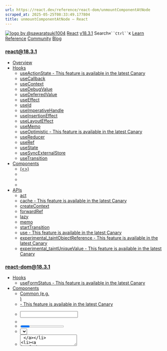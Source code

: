 ```yaml
---
url: https://react.dev/reference/react-dom/unmountComponentAtNode
scraped_at: 2025-05-25T08:33:49.177804
title: unmountComponentAtNode – React
---
```


[![logo by @sawaratsuki1004](https://18.react.dev/_next/image?url=%2Fimages%2Fuwu.png&w=128&q=75)](https://18.react.dev/)
[React](https://18.react.dev/)
[v18.3.1](https://18.react.dev/versions)
Search`⌘``Ctrl``K`
[Learn](https://18.react.dev/learn)
[Reference](https://18.react.dev/reference/react)
[Community](https://18.react.dev/community)
[Blog](https://18.react.dev/blog)
[](https://18.react.dev/community/translations)
[](https://github.com/facebook/react/releases)
### react@18.3.1
  * [Overview ](https://18.react.dev/reference/react "Overview")
  * [Hooks ](https://18.react.dev/reference/react/hooks "Hooks")
    * [useActionState  - This feature is available in the latest Canary](https://18.react.dev/reference/react/useActionState "useActionState")
    * [useCallback ](https://18.react.dev/reference/react/useCallback "useCallback")
    * [useContext ](https://18.react.dev/reference/react/useContext "useContext")
    * [useDebugValue ](https://18.react.dev/reference/react/useDebugValue "useDebugValue")
    * [useDeferredValue ](https://18.react.dev/reference/react/useDeferredValue "useDeferredValue")
    * [useEffect ](https://18.react.dev/reference/react/useEffect "useEffect")
    * [useId ](https://18.react.dev/reference/react/useId "useId")
    * [useImperativeHandle ](https://18.react.dev/reference/react/useImperativeHandle "useImperativeHandle")
    * [useInsertionEffect ](https://18.react.dev/reference/react/useInsertionEffect "useInsertionEffect")
    * [useLayoutEffect ](https://18.react.dev/reference/react/useLayoutEffect "useLayoutEffect")
    * [useMemo ](https://18.react.dev/reference/react/useMemo "useMemo")
    * [useOptimistic  - This feature is available in the latest Canary](https://18.react.dev/reference/react/useOptimistic "useOptimistic")
    * [useReducer ](https://18.react.dev/reference/react/useReducer "useReducer")
    * [useRef ](https://18.react.dev/reference/react/useRef "useRef")
    * [useState ](https://18.react.dev/reference/react/useState "useState")
    * [useSyncExternalStore ](https://18.react.dev/reference/react/useSyncExternalStore "useSyncExternalStore")
    * [useTransition ](https://18.react.dev/reference/react/useTransition "useTransition")
  * [Components ](https://18.react.dev/reference/react/components "Components")
    * [<Fragment> (<>) ](https://18.react.dev/reference/react/Fragment "<Fragment> \(<>\)")
    * [<Profiler> ](https://18.react.dev/reference/react/Profiler "<Profiler>")
    * [<StrictMode> ](https://18.react.dev/reference/react/StrictMode "<StrictMode>")
    * [<Suspense> ](https://18.react.dev/reference/react/Suspense "<Suspense>")
  * [APIs ](https://18.react.dev/reference/react/apis "APIs")
    * [act ](https://18.react.dev/reference/react/act "act")
    * [cache  - This feature is available in the latest Canary](https://18.react.dev/reference/react/cache "cache")
    * [createContext ](https://18.react.dev/reference/react/createContext "createContext")
    * [forwardRef ](https://18.react.dev/reference/react/forwardRef "forwardRef")
    * [lazy ](https://18.react.dev/reference/react/lazy "lazy")
    * [memo ](https://18.react.dev/reference/react/memo "memo")
    * [startTransition ](https://18.react.dev/reference/react/startTransition "startTransition")
    * [use  - This feature is available in the latest Canary](https://18.react.dev/reference/react/use "use")
    * [experimental_taintObjectReference  - This feature is available in the latest Canary](https://18.react.dev/reference/react/experimental_taintObjectReference "experimental_taintObjectReference")
    * [experimental_taintUniqueValue  - This feature is available in the latest Canary](https://18.react.dev/reference/react/experimental_taintUniqueValue "experimental_taintUniqueValue")
### react-dom@18.3.1
  * [Hooks ](https://18.react.dev/reference/react-dom/hooks "Hooks")
    * [useFormStatus  - This feature is available in the latest Canary](https://18.react.dev/reference/react-dom/hooks/useFormStatus "useFormStatus")
  * [Components ](https://18.react.dev/reference/react-dom/components "Components")
    * [Common (e.g. <div>) ](https://18.react.dev/reference/react-dom/components/common "Common \(e.g. <div>\)")
    * [<form> - This feature is available in the latest Canary](https://18.react.dev/reference/react-dom/components/form "<form>")
    * [<input> ](https://18.react.dev/reference/react-dom/components/input "<input>")
    * [<option> ](https://18.react.dev/reference/react-dom/components/option "<option>")
    * [<progress> ](https://18.react.dev/reference/react-dom/components/progress "<progress>")
    * [<select> ](https://18.react.dev/reference/react-dom/components/select "<select>")
    * [<textarea> ](https://18.react.dev/reference/react-dom/components/textarea "<textarea>")
    * [<link> - This feature is available in the latest Canary](https://18.react.dev/reference/react-dom/components/link "<link>")
    * [<meta> - This feature is available in the latest Canary](https://18.react.dev/reference/react-dom/components/meta "<meta>")
    * [<script> - This feature is available in the latest Canary](https://18.react.dev/reference/react-dom/components/script "<script>")
    * [<style> - This feature is available in the latest Canary](https://18.react.dev/reference/react-dom/components/style "<style>")
    * [<title> - This feature is available in the latest Canary](https://18.react.dev/reference/react-dom/components/title "<title>")
  * [APIs ](https://18.react.dev/reference/react-dom "APIs")
    * [createPortal ](https://18.react.dev/reference/react-dom/createPortal "createPortal")
    * [flushSync ](https://18.react.dev/reference/react-dom/flushSync "flushSync")
    * [findDOMNode ](https://18.react.dev/reference/react-dom/findDOMNode "findDOMNode")
    * [hydrate ](https://18.react.dev/reference/react-dom/hydrate "hydrate")
    * [preconnect  - This feature is available in the latest Canary](https://18.react.dev/reference/react-dom/preconnect "preconnect")
    * [prefetchDNS  - This feature is available in the latest Canary](https://18.react.dev/reference/react-dom/prefetchDNS "prefetchDNS")
    * [preinit  - This feature is available in the latest Canary](https://18.react.dev/reference/react-dom/preinit "preinit")
    * [preinitModule  - This feature is available in the latest Canary](https://18.react.dev/reference/react-dom/preinitModule "preinitModule")
    * [preload  - This feature is available in the latest Canary](https://18.react.dev/reference/react-dom/preload "preload")
    * [preloadModule  - This feature is available in the latest Canary](https://18.react.dev/reference/react-dom/preloadModule "preloadModule")
    * [render ](https://18.react.dev/reference/react-dom/render "render")
    * [unmountComponentAtNode ](https://18.react.dev/reference/react-dom/unmountComponentAtNode "unmountComponentAtNode")
  * [Client APIs ](https://18.react.dev/reference/react-dom/client "Client APIs")
    * [createRoot ](https://18.react.dev/reference/react-dom/client/createRoot "createRoot")
    * [hydrateRoot ](https://18.react.dev/reference/react-dom/client/hydrateRoot "hydrateRoot")
  * [Server APIs ](https://18.react.dev/reference/react-dom/server "Server APIs")
    * [renderToNodeStream ](https://18.react.dev/reference/react-dom/server/renderToNodeStream "renderToNodeStream")
    * [renderToPipeableStream ](https://18.react.dev/reference/react-dom/server/renderToPipeableStream "renderToPipeableStream")
    * [renderToReadableStream ](https://18.react.dev/reference/react-dom/server/renderToReadableStream "renderToReadableStream")
    * [renderToStaticMarkup ](https://18.react.dev/reference/react-dom/server/renderToStaticMarkup "renderToStaticMarkup")
    * [renderToStaticNodeStream ](https://18.react.dev/reference/react-dom/server/renderToStaticNodeStream "renderToStaticNodeStream")
    * [renderToString ](https://18.react.dev/reference/react-dom/server/renderToString "renderToString")
### Rules of React
  * [Overview ](https://18.react.dev/reference/rules "Overview")
    * [Components and Hooks must be pure ](https://18.react.dev/reference/rules/components-and-hooks-must-be-pure "Components and Hooks must be pure")
    * [React calls Components and Hooks ](https://18.react.dev/reference/rules/react-calls-components-and-hooks "React calls Components and Hooks")
    * [Rules of Hooks ](https://18.react.dev/reference/rules/rules-of-hooks "Rules of Hooks")
### React Server Components
  * [Server Components  - This feature is available in the latest Canary](https://18.react.dev/reference/rsc/server-components "Server Components")
  * [Server Actions  - This feature is available in the latest Canary](https://18.react.dev/reference/rsc/server-actions "Server Actions")
  * [Directives  - This feature is available in the latest Canary](https://18.react.dev/reference/rsc/directives "Directives")
    * ['use client'  - This feature is available in the latest Canary](https://18.react.dev/reference/rsc/use-client "'use client'")
    * ['use server'  - This feature is available in the latest Canary](https://18.react.dev/reference/rsc/use-server "'use server'")
### Legacy APIs
  * [Legacy React APIs ](https://18.react.dev/reference/react/legacy "Legacy React APIs")
    * [Children ](https://18.react.dev/reference/react/Children "Children")
    * [cloneElement ](https://18.react.dev/reference/react/cloneElement "cloneElement")
    * [Component ](https://18.react.dev/reference/react/Component "Component")
    * [createElement ](https://18.react.dev/reference/react/createElement "createElement")
    * [createFactory ](https://18.react.dev/reference/react/createFactory "createFactory")
    * [createRef ](https://18.react.dev/reference/react/createRef "createRef")
    * [isValidElement ](https://18.react.dev/reference/react/isValidElement "isValidElement")
    * [PureComponent ](https://18.react.dev/reference/react/PureComponent "PureComponent")


Is this page useful?
[API Reference](https://18.react.dev/reference/react)
[APIs](https://18.react.dev/reference/react-dom)
# unmountComponentAtNode[](https://18.react.dev/reference/react-dom/unmountComponentAtNode#undefined "Link for this heading")
### Deprecated
This API will be removed in a future major version of React.
In React 18, `unmountComponentAtNode` was replaced by [`root.unmount()`](https://18.react.dev/reference/react-dom/client/createRoot#root-unmount).
`unmountComponentAtNode` removes a mounted React component from the DOM.
```

unmountComponentAtNode(domNode)

```

  * [Reference ](https://18.react.dev/reference/react-dom/unmountComponentAtNode#reference)
    * [`unmountComponentAtNode(domNode)` ](https://18.react.dev/reference/react-dom/unmountComponentAtNode#unmountcomponentatnode)
  * [Usage ](https://18.react.dev/reference/react-dom/unmountComponentAtNode#usage)
    * [Removing a React app from a DOM element ](https://18.react.dev/reference/react-dom/unmountComponentAtNode#removing-a-react-app-from-a-dom-element)


## Reference [](https://18.react.dev/reference/react-dom/unmountComponentAtNode#reference "Link for Reference ")
### `unmountComponentAtNode(domNode)` [](https://18.react.dev/reference/react-dom/unmountComponentAtNode#unmountcomponentatnode "Link for this heading")
Call `unmountComponentAtNode` to remove a mounted React component from the DOM and clean up its event handlers and state.
```

import { unmountComponentAtNode } from 'react-dom';
const domNode = document.getElementById('root');
render(<App />, domNode);
unmountComponentAtNode(domNode);

```

[See more examples below.](https://18.react.dev/reference/react-dom/unmountComponentAtNode#usage)
#### Parameters [](https://18.react.dev/reference/react-dom/unmountComponentAtNode#parameters "Link for Parameters ")
  * `domNode`: A [DOM element.](https://developer.mozilla.org/en-US/docs/Web/API/Element) React will remove a mounted React component from this element.


#### Returns [](https://18.react.dev/reference/react-dom/unmountComponentAtNode#returns "Link for Returns ")
`unmountComponentAtNode` returns `true` if a component was unmounted and `false` otherwise.
## Usage [](https://18.react.dev/reference/react-dom/unmountComponentAtNode#usage "Link for Usage ")
Call `unmountComponentAtNode` to remove a mounted React component from a browser DOM node and clean up its event handlers and state.
```

import { render, unmountComponentAtNode } from 'react-dom';
import App from './App.js';
const rootNode = document.getElementById('root');
render(<App />, rootNode);
// ...
unmountComponentAtNode(rootNode);

```

### Removing a React app from a DOM element [](https://18.react.dev/reference/react-dom/unmountComponentAtNode#removing-a-react-app-from-a-dom-element "Link for Removing a React app from a DOM element ")
Occasionally, you may want to “sprinkle” React on an existing page, or a page that is not fully written in React. In those cases, you may need to “stop” the React app, by removing all of the UI, state, and listeners from the DOM node it was rendered to.
In this example, clicking “Render React App” will render a React app. Click “Unmount React App” to destroy it:
index.jsindex.htmlApp.js
index.js
ResetFork
```
import './styles.css';
import { render, unmountComponentAtNode } from 'react-dom';
import App from './App.js';
const domNode = document.getElementById('root');
document.getElementById('render').addEventListener('click', () => {
 render(<App />, domNode);
});
document.getElementById('unmount').addEventListener('click', () => {
 unmountComponentAtNode(domNode);
});

```

[Previousrender](https://18.react.dev/reference/react-dom/render)[NextClient APIs](https://18.react.dev/reference/react-dom/client)
[](https://opensource.fb.com/)
Copyright © Meta Platforms, Inc
no uwu plz
uwu?
Logo by[@sawaratsuki1004](https://twitter.com/sawaratsuki1004)
[Learn React](https://18.react.dev/learn)
[Quick Start](https://18.react.dev/learn)
[Installation](https://18.react.dev/learn/installation)
[Describing the UI](https://18.react.dev/learn/describing-the-ui)
[Adding Interactivity](https://18.react.dev/learn/adding-interactivity)
[Managing State](https://18.react.dev/learn/managing-state)
[Escape Hatches](https://18.react.dev/learn/escape-hatches)
[API Reference](https://18.react.dev/reference/react)
[React APIs](https://18.react.dev/reference/react)
[React DOM APIs](https://18.react.dev/reference/react-dom)
[Community](https://18.react.dev/community)
[Code of Conduct](https://github.com/facebook/react/blob/main/CODE_OF_CONDUCT.md)
[Meet the Team](https://18.react.dev/community/team)
[Docs Contributors](https://18.react.dev/community/docs-contributors)
[Acknowledgements](https://18.react.dev/community/acknowledgements)
More
[Blog](https://18.react.dev/blog)
[React Native](https://reactnative.dev/)
[Privacy](https://opensource.facebook.com/legal/privacy)
[Terms](https://opensource.fb.com/legal/terms/)
[](https://www.facebook.com/react)[](https://twitter.com/reactjs)[](https://bsky.app/profile/react.dev)[](https://github.com/facebook/react)
## On this page
  * [Overview](https://18.react.dev/reference/react-dom/unmountComponentAtNode)
  * [Reference ](https://18.react.dev/reference/react-dom/unmountComponentAtNode#reference)
  * [`unmountComponentAtNode(domNode)` ](https://18.react.dev/reference/react-dom/unmountComponentAtNode#unmountcomponentatnode)
  * [Usage ](https://18.react.dev/reference/react-dom/unmountComponentAtNode#usage)
  * [Removing a React app from a DOM element ](https://18.react.dev/reference/react-dom/unmountComponentAtNode#removing-a-react-app-from-a-dom-element)



